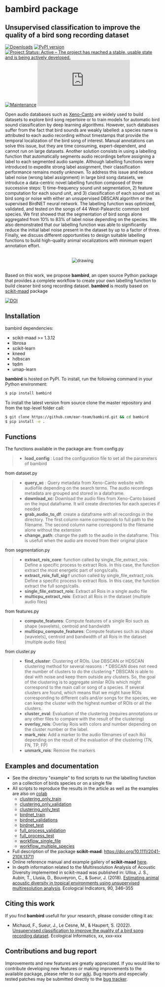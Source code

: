 # bambird package

## Unsupervised classification to improve the quality of a bird song recording dataset

[![Downloads](https://static.pepy.tech/badge/bambird)](https://pepy.tech/project/bambird)
[![PyPI version](https://badge.fury.io/py/bambird.svg)](https://badge.fury.io/py/bambird)
[![Project Status: Active – The project has reached a stable, usable state and is being actively developed.](https://www.repostatus.org/badges/latest/active.svg)](https://www.repostatus.org/#active)
[![Maintenance](https://img.shields.io/badge/Maintained%3F-yes-green.svg)](https://GitHub.com/Naereen/StrapDown.js/graphs/commit-activity)
[![Citation Badge](https://api.juleskreuer.eu/citation-badge.php?doi=10.1016/j.ecoinf.2022.101952)](https://juleskreuer.eu/projekte/citation-badge/)
<!--[![Python 3.6](https://img.shields.io/badge/python-3.6-blue.svg)](https://www.python.org/downloads/release/python-360/)-->


Open audio databases such as [Xeno-Canto](https://xeno-canto.org/) are widely used to build datasets to explore bird song repertoire or to train models for automatic bird sound classification by deep learning algorithms. However, such databases suffer from the fact that bird sounds are weakly labelled: a species name is attributed to each audio recording without timestamps that provide the temporal localization of the bird song of interest. 
Manual annotations can solve this issue, but they are time consuming, expert-dependent, and cannot run on large datasets. Another solution consists in using a labelling function that automatically segments audio recordings before assigning a label to each segmented audio sample. Although labelling functions were introduced to expedite strong label assignment, their classification performance remains mostly unknown. 
To address this issue and reduce label noise (wrong label assignment) in large bird song datasets, we introduce a data-centric novel labelling function composed of three successive steps: 1) time-frequency sound unit segmentation, 2) feature computation for each sound unit, and 3) classification of each sound unit as bird song or noise with either an unsupervised DBSCAN algorithm or the supervised BirdNET neural network. 
The labelling function was optimized, validated, and tested on the songs of 44 West-Palearctic common bird species. We first showed that the segmentation of bird songs alone aggregated from 10% to 83% of label noise depending on the species. We also demonstrated that our labelling function was able to significantly reduce the initial label noise present in the dataset by up to a factor of three. Finally, we discuss different opportunities to design suitable labelling functions to build high-quality animal vocalizations with minimum expert annotation effort.

<br/>
<div align="center">
    <img src="./docs/figure_workflow_sans_alpha.png" alt="drawing"/>
</div>
<br/>

Based on this work, we propose **bambird**, an open source Python package that provides a complete workflow to create your own labelling function to build cleaner bird song recording dataset. **bambird** is mostly based on [scikit-maad](https://github.com/scikit-maad/scikit-maad) package

[![DOI](https://zenodo.org/badge/xxx.svg)](https://zenodo.org/badge/latestdoi/xxxxx)

## Installation
bambird dependencies:

- scikit-maad >= 1.3.12
- librosa
- scikit-learn
- kneed
- hdbscan
- tqdm
- umap-learn

**bambird** is hosted on PyPI. To install, run the following command in your Python environment:

```bash
$ pip install bambird
```

To install the latest version from source clone the master repository and from the top-level folder call:

```bash
$ git clone https://github.com/ear-team/bambird.git && cd bambird
$ pip install -e .
```
## Functions
The functions available in the package are:
from config.py
>- **load_config** : Load the configuration file to set all the parameters of bambird

from dataset.py
>- **query_xc** : Query metadata from Xeno-Canto website with audiofile depending on the search terms. The audio recordings metadata are grouped and stored in a dataframe.
>- **download_xc**: Download the audio files from Xeno-Canto based on the input dataframe.  It will create directories for each species if needed
>- **grab_audio_to_df**: create a dataframe with all recordings in the directory.  The first column name corresponds to full path to the filename. The second column name correspond to the filename alone without the extension
>- **change_path**:  change the path to the audio in the dataframe. This is usefull when the audio are moved from their original place

from segmentation.py                         
>- **extract_rois_core**: function called by single_file_extract_rois. Define a specific process to extract Rois. In this case, the function extract the most energetic part of songs/calls.
>- **extract_rois_full_sig**:f unction called by single_file_extract_rois. Define a specific process to extract Rois. In this case, the function extract the full songs/calls.
>- **single_file_extract_rois**: Extract all Rois in a single audio file
>- **multicpu_extract_rois**: Extract all Rois in the dataset (multiple audio files)

from features.py
>- **compute_features**: Compute features of a single Roi such as shape (wavelets), centroid and bandwidth
>- **multicpu_compute_features**: Compute features such as shape (wavelets), centroid and bandwidth of all Rois in the dataset (multiple audio files)

from cluster.py
>- **find_cluster**:  Clustering of ROIs.  Use DBSCAN or HDSCAN clustering method for several reasons :
        * DBSCAN does not need the number of clusters to do the clustering
        * DBSCAN is able to deal with noise and keep them outside any clusters.
        So, the goal of the clustering is to aggregate similar ROIs
    which might correspond to the main call or song of a species. If several 
    clusters are found, which means that we might have ROIs corresponding to 
    different calls and/or songs for the species, we can keep the cluster with 
    the highest number of ROIs or all the clusters.
>- **cluster_eval**:   Evaluation of the clustering (requires annotations or any other files to compare with the result of the clustering)
>- **overlay_rois**: Overlay Rois with colors and number depending on the cluster number or the label.
>- **mark_rois**: Add a marker to the audio filenames of each Roi depending on the result of the evaluation of the clustering (TN, FN, TP, FP)
>- **unmark_rois**: Remove the markers


## Examples and documentation

- See the directory "example" to find scripts to run the labelling function on a collection of birds species or on a single file
- All scripts to reproduce the results in the article as well as the examples are also on [colab](https://colab.research.google.com/)
  - [clustering_only_train](https://colab.research.google.com/drive/1RTRo3DQ1czDAb4QaOsE30eK2JKSZlbZQ)
  - [clustering_only_validation](https://colab.research.google.com/drive/1fTPK8LAt97jcXP0XuyY09J4ZbxvFHO4i)
  - [clustering_only_test](https://colab.research.google.com/drive/1K-Os_ZVivtk_-REsAYNmpzKiaxYa0AvO)
  - [birdnet_train](https://colab.research.google.com/drive/1Ev-Xjc4evEIhT3HlqeGKrEoTPsUPc4fF)
  - [birdnet_validations](https://colab.research.google.com/drive/19jvks3rv678ZJF4nAdNTD69C6lGc7V44)
  - [birdnet_test](https://colab.research.google.com/drive/1So-L8LE5duk7EavSb9kY_ecDlr4zOT8s)
  - [full_process_validation](https://colab.research.google.com/drive/1gR8ECKZBzf50y7A_JEj-eLTx7p_IzmIt)
  - [full_process_test](https://colab.research.google.com/drive/1oKYt548aroTuILoM5AACd2sNJ954X1G_)
  - [workflow_single_file](https://colab.research.google.com/drive/1DgK-LlovEv_0jh70dggqlV2G0jbJCfKi)
  - [workflow_multiple_species](https://colab.research.google.com/drive/18tglsE1JciyD1xpTryX3JIenHKGScLSq)  
- Full description of the package **scikit-maad**: https://doi.org/10.1111/2041-210X.13711
- Online reference manual and example gallery of **scikit-maad** [here](https://scikit-maad.github.io/).
- In depth information related to the Multiresolution Analysis of Acoustic Diversity implemented in scikit-maad was published in: Ulloa, J. S., Aubin, T., Llusia, D., Bouveyron, C., & Sueur, J. (2018). [Estimating animal acoustic diversity in tropical environments using unsupervised multiresolution analysis](https://doi.org/10.1016/j.ecolind.2018.03.026). Ecological Indicators, 90, 346–355

## Citing this work

If you find **bambird** usefull for your research, please consider citing it as:

- Michaud, F.,  Sueur, J., Le Cesne, M., & Haupert, S. (2022). [Unsupervised classification to improve the quality of a bird song recording dataset](https://doi.org/xxx). Ecological Informatics, xx, xxx–xxx

## Contributions and bug report

Improvements and new features are greatly appreciated. If you would like to contribute developing new features or making improvements to the available package, please refer to our [wiki](https://github.com/ear-team/bambird/wiki/How-to-contribute-to-bambird). Bug reports and especially tested patches may be submitted directly to the [bug tracker](https://github.com/ear-team/bambird/issues). 

